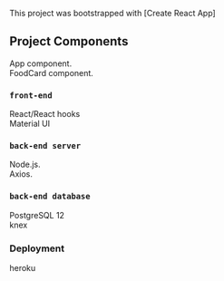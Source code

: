 This project was bootstrapped with [Create React App]

## Project Components

App component.<br />
FoodCard component.<br />



### `front-end`

React/React hooks<br />
Material UI

### `back-end server`

Node.js.<br />
Axios.

### `back-end database`

PostgreSQL 12 <br />
knex 

### Deployment

heroku
